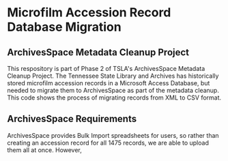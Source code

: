 # Microfilm Accession Record Database Migration
## ArchivesSpace Metadata Cleanup Project
This respository is part of Phase 2 of TSLA's ArchivesSpace Metadata Cleanup Project. The Tennessee State Library and Archives has historically stored microfilm accession records in a Microsoft Access Database, but needed to migrate them to ArchivesSpace as part of the  metadata cleanup. This code shows the process of migrating records from XML to CSV format.

## ArchivesSpace Requirements
ArchivesSpace provides Bulk Import spreadsheets for users, so rather than creating an accession record for all 1475 records, we are able to upload them all at once. However, 
